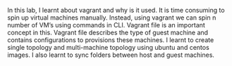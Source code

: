 In this lab, I learnt about vagrant and why is it used. It is time consuming to spin up virtual machines manually. Instead, using vagrant we can spin n number of VM’s using commands in CLI. Vagrant file is an important concept in this. Vagrant file describes the type of guest machine and contains configurations to provisions these machines. I learnt to create single topology and multi-machine topology using ubuntu and centos images. I also learnt to sync folders between host and guest machines. 
